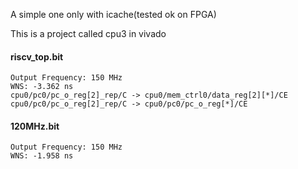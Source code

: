 A simple one only with icache(tested ok on FPGA)

This is a project called cpu3 in vivado

#### riscv_top.bit

    Output Frequency: 150 MHz
    WNS: -3.362 ns
    cpu0/pc0/pc_o_reg[2]_rep/C -> cpu0/mem_ctrl0/data_reg[2][*]/CE
    cpu0/pc0/pc_o_reg[2]_rep/C -> cpu0/pc0/pc_o_reg[*]/CE


#### 120MHz.bit

    Output Frequency: 150 MHz
    WNS: -1.958 ns
